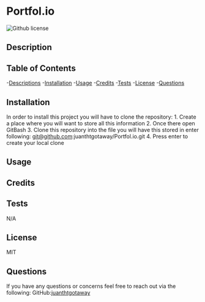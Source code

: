 # Portfol.io

![Github license](https://shields.io/badge/license-MIT-orange)


## Description



## Table of Contents
-[Descriptions](#Descriptions)
-[Installation](#Installation)
-[Usage](#Usage)
-[Credits](#Credits)
-[Tests](#Tests)
-[License](#License)
-[Questions](##Questions)



## Installation
In order to install this project you will have to clone the repository: 
    1. Create a place where you will want to store all this information 
    2. Once there open GitBash
    3. Clone this repository into the file you will have this stored in
            enter following: git@github.com:juanthtgotaway/Portfol.io.git
    4. Press enter to create your local clone



## Usage

## Credits

## Tests
N/A
## License
MIT

## Questions
If you have any questions or concerns feel free to reach out via the following:
GitHub:[juanthtgotaway](https://github.com/juanthtgotaway)